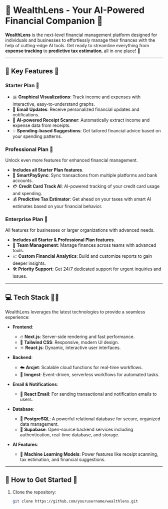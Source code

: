 # 🌟 **WealthLens** - Your AI-Powered Financial Companion 💼

**WealthLens** is the next-level financial management platform designed for individuals and businesses to effortlessly manage their finances with the help of cutting-edge AI tools. Get ready to streamline everything from **expense tracking** to **predictive tax estimation**, all in one place! 🚀

---

## 🚀 **Key Features** 🌟

### **Starter Plan** 🌱

- 📊 **Graphical Visualizations**: Track income and expenses with interactive, easy-to-understand graphs.
- 📧 **Email Updates**: Receive personalized financial updates and notifications.
- 🧾 **AI-powered Receipt Scanner**: Automatically extract income and expense data from receipts.
- 💡 **Spending-based Suggestions**: Get tailored financial advice based on your spending patterns.

### **Professional Plan** 💼

Unlock even more features for enhanced financial management.

- **Includes all Starter Plan features**.
- 🔗 **SmartPaySync**: Sync transactions from multiple platforms and bank accounts.
- 💳 **Credit Card Track AI**: AI-powered tracking of your credit card usage and spending.
- 💰 **Predictive Tax Estimator**: Get ahead on your taxes with smart AI estimates based on your financial behavior.

### **Enterprise Plan** 🏢

All features for businesses or larger organizations with advanced needs.

- **Includes all Starter & Professional Plan features**.
- 👥 **Team Management**: Manage finances across teams with advanced tools.
- 📈 **Custom Financial Analytics**: Build and customize reports to gain deeper insights.
- 🛠️ **Priority Support**: Get 24/7 dedicated support for urgent inquiries and issues.

---

## 💻 **Tech Stack** 🧑‍💻

WealthLens leverages the latest technologies to provide a seamless experience:

- **Frontend**:

  - 🔥 **Next.js**: Server-side rendering and fast performance.
  - 🎨 **Tailwind CSS**: Responsive, modern UI design.
  - ⚛️ **React.js**: Dynamic, interactive user interfaces.

- **Backend**:

  - ☁️ **Arcjet**: Scalable cloud functions for real-time workflows.
  - 🚀 **Inngest**: Event-driven, serverless workflows for automated tasks.

- **Email & Notifications**:

  - 📧 **React Email**: For sending transactional and notification emails to users.

- **Database**:

  - 💾 **PostgreSQL**: A powerful relational database for secure, organized data management.
  - 🔑 **Supabase**: Open-source backend services including authentication, real-time database, and storage.

- **AI Features**:
  - 🤖 **Machine Learning Models**: Power features like receipt scanning, tax estimation, and financial suggestions.

---

## 📜 **How to Get Started** 🎉

1. Clone the repository:
   ```bash
   git clone https://github.com/yourusername/wealthlens.git
   ```
